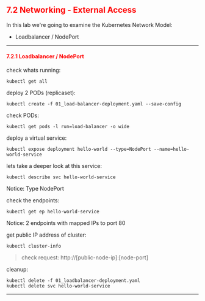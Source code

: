 ## <font color='red'> 7.2 Networking - External Access </font>

In this lab we're going to examine the Kubernetes Network Model:
* Loadbalancer / NodePort

---

#### <font color='red'> 7.2.1 Loadbalancer / NodePort </font>
check whats running:
```
kubectl get all
```
deploy 2 PODs (replicaset):
```
kubectl create -f 01_load-balancer-deployment.yaml --save-config
```
check PODs:
```
kubectl get pods -l run=load-balancer -o wide
```
deploy a virtual service:
```
kubectl expose deployment hello-world --type=NodePort --name=hello-world-service
```
lets take a deeper look at this service:
```
kubectl describe svc hello-world-service
```
Notice: Type NodePort  

check the endpoints:
```
kubectl get ep hello-world-service
```
Notice: 2 endpoints with mapped IPs to port 80  

get public IP address of cluster:
```
kubectl cluster-info
```

> check request: http://[public-node-ip]:[node-port]

cleanup:
```
kubectl delete -f 01_loadbalancer-deployment.yaml
kubectl delete svc hello-world-service
```

---